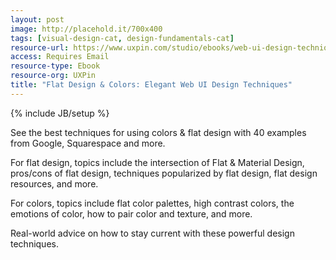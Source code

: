 ```yaml
---
layout: post
image: http://placehold.it/700x400
tags: [visual-design-cat, design-fundamentals-cat]
resource-url: https://www.uxpin.com/studio/ebooks/web-ui-design-techniques-colors-flat-design/
access: Requires Email
resource-type: Ebook
resource-org: UXPin
title: "Flat Design & Colors: Elegant Web UI Design Techniques"
---
```

{% include JB/setup %}

See the best techniques for using colors & flat design with 40 examples from Google, Squarespace and more.

For flat design, topics include the intersection of Flat & Material Design, pros/cons of flat design, techniques popularized by flat design, flat design resources, and more.

For colors, topics include flat color palettes, high contrast colors, the emotions of color, how to pair color and texture, and more.

Real-world advice on how to stay current with these powerful design techniques.
